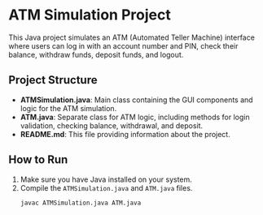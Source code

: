 # ATM Simulation Project

This Java project simulates an ATM (Automated Teller Machine) interface where users can log in with an account number and PIN, check their balance, withdraw funds, deposit funds, and logout.

## Project Structure

- **ATMSimulation.java**: Main class containing the GUI components and logic for the ATM simulation.
- **ATM.java**: Separate class for ATM logic, including methods for login validation, checking balance, withdrawal, and deposit.
- **README.md**: This file providing information about the project.

## How to Run

1. Make sure you have Java installed on your system.
2. Compile the `ATMSimulation.java` and `ATM.java` files.
   ```shell
   javac ATMSimulation.java ATM.java

